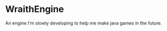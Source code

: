 WraithEngine
============

An engine I'm slowly developing to help me make java games in the future.
